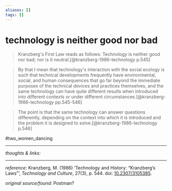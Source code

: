 ```yaml
---
aliases: []
tags: []
---
```


# technology is neither good nor bad

>Kranzberg's First Law reads as follows: Technology is neither good nor bad; nor is it neutral.[@kranzberg-1986-technology p.545]

>By that I mean that technology's interaction with the social ecology is such that technical developments frequently have environmental, social, and human consequences that go far beyond the immediate purposes of the technical devices and practices themselves, and the same technology can have quite different results when introduced into different contexts or under different circumstances.[@kranzberg-1986-technology pp.545-546]

>The point is that the same technology can answer questions differently, depending on the context into which it is introduced and the problem it is designed to solve.[@kranzberg-1986-technology p.546]

#two_women_dancing 

---

_thoughts & links:_


---

_reference:_ Kranzberg, M. (1986) ‘Technology and History: “Kranzberg’s Laws”’, _Technology and Culture_, 27(3), p. 544. doi: [10.2307/3105385](https://doi.org/10.2307/3105385).

_original source/found:_ Postman?